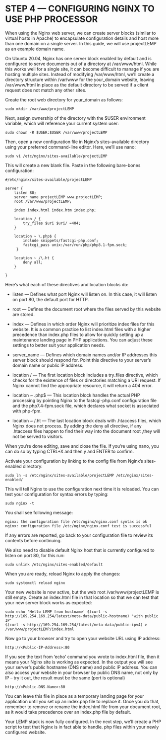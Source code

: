 # STEP 4 — CONFIGURING NGINX TO USE PHP PROCESSOR

When using the Nginx web server, we can create server blocks (similar to virtual hosts in Apache) to encapsulate configuration 
details and host more than one domain on a single server. In this guide, we will use projectLEMP as an example domain name.

On Ubuntu 20.04, Nginx has one server block enabled by default and is configured to serve documents out of a directory at /var/www/html.
While this works well for a single site, it can become difficult to manage if you are hosting multiple sites. Instead of
modifying /var/www/html, we’ll create a directory structure within /var/www for the your_domain website, leaving /var/www/html in
place as the default directory to be served if a client request does not match any other sites.

Create the root web directory for your_domain as follows:

```
sudo mkdir /var/www/projectLEMP
```

Next, assign ownership of the directory with the $USER environment variable, which will reference your current system user:

```
sudo chown -R $USER:$USER /var/www/projectLEMP
```

Then, open a new configuration file in Nginx’s sites-available directory using your preferred command-line editor. Here,
we’ll use nano:


```
sudo vi /etc/nginx/sites-available/projectLEMP
```

This will create a new blank file. Paste in the following bare-bones configuration:


```
#/etc/nginx/sites-available/projectLEMP

server {
    listen 80;
    server_name projectLEMP www.projectLEMP;
    root /var/www/projectLEMP;

    index index.html index.htm index.php;

    location / {
        try_files $uri $uri/ =404;
    }

    location ~ \.php$ {
        include snippets/fastcgi-php.conf;
        fastcgi_pass unix:/var/run/php/php8.1-fpm.sock;
     }

    location ~ /\.ht {
        deny all;
    }

}
```

Here’s what each of these directives and location blocks do:

- listen — Defines what port Nginx will listen on. In this case, it will listen on port 80, the default port for HTTP.

- root — Defines the document root where the files served by this website are stored.

- index — Defines in which order Nginx will prioritize index files for this website. It is a common practice to list index.html 
files with a higher precedence than index.php files to allow for quickly setting up a maintenance landing page in PHP applications. 
You can adjust these settings to better suit your application needs.

- server_name — Defines which domain names and/or IP addresses this server block should respond for. Point this directive to
 your server’s domain name or public IP address.
 
- location / — The first location block includes a try_files directive, which checks for the existence of files or directories 
matching a URI request. If Nginx cannot find the appropriate resource, it will return a 404 error.

- location ~ \.php$ — This location block handles the actual PHP processing by pointing Nginx to the fastcgi-php.conf configuration 
file and the php7.4-fpm.sock file, which declares what socket is associated with php-fpm.

- location ~ /\.ht — The last location block deals with .htaccess files, which Nginx does not process. By adding the deny all 
directive, if any .htaccess files happen to find their way into the document root ,they will not be served to visitors.


When you’re done editing, save and close the file. If you’re using nano, you can do so by typing CTRL+X and then y and ENTER to confirm.

Activate your configuration by linking to the config file from Nginx’s sites-enabled directory:

```
sudo ln -s /etc/nginx/sites-available/projectLEMP /etc/nginx/sites-enabled/
```

This will tell Nginx to use the configuration next time it is reloaded. You can test your configuration for syntax errors by typing:


```
sudo nginx -t
```

You shall see following message:

```
nginx: the configuration file /etc/nginx/nginx.conf syntax is ok
nginx: configuration file /etc/nginx/nginx.conf test is successful
```

If any errors are reported, go back to your configuration file to review its contents before continuing.

We also need to disable default Nginx host that is currently configured to listen on port 80, for this run:

```
sudo unlink /etc/nginx/sites-enabled/default
```

When you are ready, reload Nginx to apply the changes:


```
sudo systemctl reload nginx
```

Your new website is now active, but the web root /var/www/projectLEMP is still empty. Create an index.html file in that location 
so that we can test that your new server block works as expected:

```
sudo echo 'Hello LEMP from hostname' $(curl -s http://169.254.169.254/latest/meta-data/public-hostname) 'with public IP'
$(curl -s http://169.254.169.254/latest/meta-data/public-ipv4) > /var/www/projectLEMP/index.html
```

Now go to your browser and try to open your website URL using IP address:

```
http://<Public-IP-Address>:80
```

If you see the text from ‘echo’ command you wrote to index.html file, then it means your Nginx site is working as expected.
In the output you will see your server’s public hostname (DNS name) and public IP address. You can also access your website 
in your browser by public DNS name, not only by IP – try it out, the result must be the same (port is optional)


```
http://<Public-DNS-Name>:80
```

You can leave this file in place as a temporary landing page for your application until you set up an index.php file to replace it. 
Once you do that, remember to remove or rename the index.html file from your document root, as it would take precedence over an
index.php file by default.

Your LEMP stack is now fully configured. In the next step, we’ll create a PHP script to test that Nginx is in fact able to handle.
php files within your newly configured website.

